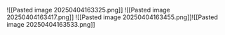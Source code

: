 ![[Pasted image 20250404163325.png]]
![[Pasted image 20250404163417.png]]
![[Pasted image 20250404163455.png]]![[Pasted image 20250404163533.png]]
